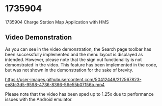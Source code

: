 # 1735904
1735904 Charge Station Map Application with HMS

## Video Demonstration

As you can see in the video demonstration, the Search page toolbar has been successfully implemented and the menu layout is displayed as intended. However, please note that the sign out functionality is not demonstrated in the video. This feature has been implemented in the code, but was not shown in the demonstration for the sake of brevity. 

https://user-images.githubusercontent.com/50412448/212567823-ee8fc3d5-9598-4736-8366-56e55b07156b.mp4

Please note that the video has been sped up to 1.25x due to performance issues with the Android emulator.

